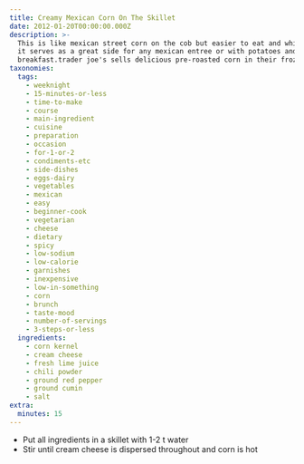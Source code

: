 ```yaml
---
title: Creamy Mexican Corn On The Skillet
date: 2012-01-20T00:00:00.000Z
description: >-
  This is like mexican street corn on the cob but easier to eat and whip up and
  it serves as a great side for any mexican entree or with potatoes and eggs for
  breakfast.trader joe's sells delicious pre-roasted corn in their frozen aisle
taxonomies:
  tags:
    - weeknight
    - 15-minutes-or-less
    - time-to-make
    - course
    - main-ingredient
    - cuisine
    - preparation
    - occasion
    - for-1-or-2
    - condiments-etc
    - side-dishes
    - eggs-dairy
    - vegetables
    - mexican
    - easy
    - beginner-cook
    - vegetarian
    - cheese
    - dietary
    - spicy
    - low-sodium
    - low-calorie
    - garnishes
    - inexpensive
    - low-in-something
    - corn
    - brunch
    - taste-mood
    - number-of-servings
    - 3-steps-or-less
  ingredients:
    - corn kernel
    - cream cheese
    - fresh lime juice
    - chili powder
    - ground red pepper
    - ground cumin
    - salt
extra:
  minutes: 15
---
```

 - Put all ingredients in a skillet with 1-2 t water
 - Stir until cream cheese is dispersed throughout and corn is hot
